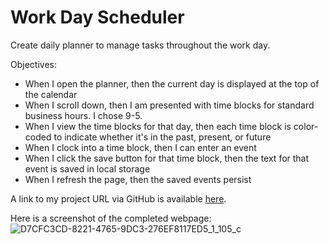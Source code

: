 # Work Day Scheduler
Create daily planner to manage tasks throughout the work day.

Objectives:
- When I open the planner, then the current day is displayed at the top of the calendar
- When I scroll down, then I am presented with time blocks for standard business hours. I chose 9-5.
- When I view the time blocks for that day, then each time block is color-coded to indicate whether it's in the past, present, or future
- When I clock into a time block, then I can enter an event
- When I click the save button for that time block, then the text for that event is saved in local storage
- When I refresh the page, then the saved events persist

A link to my project URL via GitHub is available [here](https://lexiehansen.github.io/work-day-scheduler/).

Here is a screenshot of the completed webpage:
![D7CFC3CD-8221-4765-9DC3-276EF8117ED5_1_105_c](https://user-images.githubusercontent.com/72775548/101288462-00ae5c80-37b4-11eb-9470-13b8c58d12ab.jpeg)
